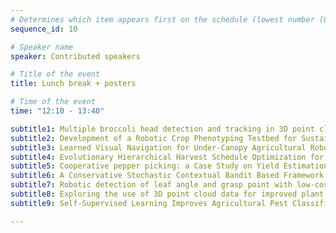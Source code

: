 ```yaml
---
# Determines which item appears first on the schedule (lowest number (0) appears first)
sequence_id: 10

# Speaker name
speaker: Contributed speakers

# Title of the event
title: Lunch break + posters

# Time of the event
time: "12:10 - 13:40"

subtitle1: Multiple broccoli head detection and tracking in 3D point clouds for autonomous harvesting
subtitle2: Development of a Robotic Crop Phenotyping Testbed for Sustainable Agriculture
subtitle3: Learned Visual Navigation for Under-Canopy Agricultural Robots
subtitle4: Evolutionary Hierarchical Harvest Schedule Optimization for Food Waste Prevention
subtitle5: Cooperative pepper picking: a Case Study on Yield Estimation in IndoorAgriculture
subtitle6: A Conservative Stochastic Contextual Bandit Based Framework for Farming Recommender Systems
subtitle7: Robotic detection of leaf angle and grasp point with low-cost sensors
subtitle8: Exploring the use of 3D point cloud data for improved plant stress rating
subtitle9: Self-Supervised Learning Improves Agricultural Pest Classification

---
```

